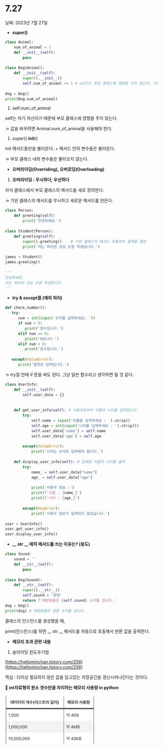 # 7.27

날짜: 2023년 7월 27일

- **super()**

```python
class Animal:
    num_of_animal = 1
    def __init__(self):
        pass

class Dog(Animal):
    def __init__(self):
        super().__init__()
        self.num_of_animal += 1 # self는 부모 클래스에 영향을 주지 않는다. 자기 자신이기 때문에

dog = Dog()
print(Dog.num_of_animal)
```

1. self.num_of_animal

self는 자기 자신이기 때문에 부모 클래스에 영향을 주지 않는다. 

→ 값을 바꾸려면 Animal.num_of_animal을 사용해야 한다.

1. super().__init__()

init 메서드들만을 불러온다. + 메서드 안의 변수들은 불러온다.

→ 부모 클래스 내의 변수들은 불러오지 않는다.

- **오버라이딩(Overriding), 오버로딩(Overloading)**
1. **오버라이딩 : 무시하다, 우선하다**

자식 클래스에서 부모 클래스의 메서드를 새로 정의한다.

→ 기반 클래스의 메서드를 무시하고 새로운 메서드를 만든다.

```python
class Person:
    def greeting(self):
        print('안녕하세요.')
 
class Student(Person):
    def greeting(self):
        super().greeting()    # 기반 클래스의 메서드 호출하여 중복을 줄임
        print('저는 파이썬 코딩 도장 학생입니다.')
 
james = Student()
james.greeting()

'''
안녕하세요.
저는 파이썬 코딩 도장 학생입니다.
'''
```

- **try & except절 (예외 처리)**

```python
def check_number():
   try:
      num = int(input('숫자를 입력하세요: '))
      if num > 0:
         print('양수입니다.')
      elif num == 0:
         print('0입니다.')
      elif num < 0:
         print('음수입니다.')
   
   except(ValueError):
      print('잘못된 입력입니다.')
```

→  try절 안에 if 문을 써도 된다. 그냥 일반 함수라고 생각하면 될 것 같다.

```python
class UserInfo:
    def __init__(self):
        self.user_data = {}
    

    def get_user_info(self): # 사용자로부터 이름과 나이를 입력받는다.
        try:
            self.name = input('이름을 입력하세요 : ').strip()
            self.age = int(input('나이를 입력하세요 : ').strip())
            self.user_data['name'] = self.name
            self.user_data['age'] = self.age
        
        except(ValueError):
            print('나이는 숫자로 입력해야 합니다.')

    def display_user_info(self): # 입력된 이름과 나이를 출력
        try:
            name_ = self.user_data["name"]
            age_ = self.user_data["age"]

            print('사용자 정보 :')
            print(f'이름 : {name_}')
            print(f'나이 : {age_}')

        except(KeyError):
            print('사용자 정보가 입력되지 않았습니다.')

user = UserInfo()
user.get_user_info()
user.display_user_info()
```

- **__ str __ 매직 메서드를 쓰는 이유는? (용도)**

```python
class Sound:
    sound = ''
    def __str__(self):
        pass

class Dog(Sound):
    def __str__(self):
        super().__str__()
        self.sound = '멍멍'
        return f'애완동물은 {self.sound} 소리를 냅니다.'
dog = Dog()
print(dog) # 애완동물은 멍멍 소리를 냅니다.
```

클래스의 인스턴스를 생성했을 때,

print(인스턴스)를 하면 __ str __ 메서드를 자동으로 호출해서 반환 값을 출력한다.

- **메모리 초과 관련 내용**
1. 슬라이딩 윈도우기법

[https://hellominchan.tistory.com/256](https://hellominchan.tistory.com/256)

핵심 : 더이상 필요하지 않은 값을 담고있는 저장공간을 갱신시켜나간다는 것이다.

**🔻 int자료형의 원소 갯수만큼 차지하는 메모리 사용량 in python**

![Untitled](./07.27/Untitled.png)